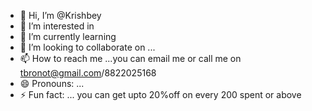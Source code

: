 - 👋 Hi, I’m @Krishbey
- 👀 I’m interested in 
- 🌱 I’m currently learning 
- 💞️ I’m looking to collaborate on ...
- 📫 How to reach me ...you can email me or call me on tbronot@gmail.com/8822025168
- 😄 Pronouns: ...
- ⚡ Fun fact: ... you can get upto 20%off on every 200 spent or above

<!---
b&k is a ✨ special ✨ repository because here you get every delicious food you are wondering for
You can click the Preview link to take a look at your changes           
                 HAVE A GOOD DAY🥰🥰
